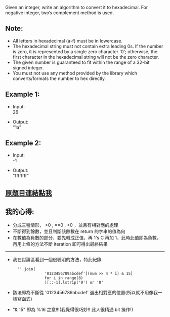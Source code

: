 Given an integer, write an algorithm to convert it to hexadecimal. For negative integer, two’s complement method is used.

## Note:

* All letters in hexadecimal (a-f) must be in lowercase.
* The hexadecimal string must not contain extra leading 0s. If the number is zero, it is represented by a single zero character '0'; otherwise, the first character in the hexadecimal string will not be the zero character.
* The given number is guaranteed to fit within the range of a 32-bit signed integer.
* You must not use any method provided by the library which converts/formats the number to hex directly.
## Example 1:

* Input:  
26

* Output:  
"1a"  
## Example 2:

* Input:  
-1

* Output:  
"ffffffff"

## [原題目連結點我](https://leetcode.com/problems/convert-a-number-to-hexadecimal/)
	
## 我的心得:
* 分成三種情形， >0 , ==0 , <0 ，並且有相對應的處理
* 不斷得到餘數，並且判斷該餘數在 return 的字串的值為何
* 在數值為負數的部分，要先轉成正值，再 1's C 再加 1，此時此值即為負數，再用上條的方法不斷 iteration 即可得出最終結果
-----

* 我在討論區看到一個很聰明的方法，特此紀錄:

		''.join(	
					'0123456789abcdef'[(num >> 4 * i) & 15] 
					for i in range(8)
					)[::-1].lstrip('0') or '0'

* 該法即為不斷從 '0123456789abcdef' 選出相對應的位置(所以就不用像我一樣寫函式)
* "& 15" 即為 %16 之意!!!(我覺得很巧妙!! 此人很精通 bit 操作!) 
